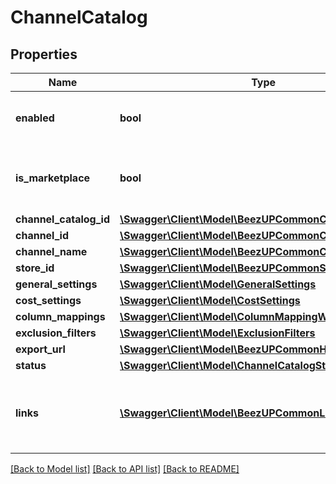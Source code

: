 # ChannelCatalog

## Properties
Name | Type | Description | Notes
------------ | ------------- | ------------- | -------------
**enabled** | **bool** | Indicates if the channel catalog is active | [optional] 
**is_marketplace** | **bool** | Indicates if this channel catalog is related to a marketplace | [optional] 
**channel_catalog_id** | [**\Swagger\Client\Model\BeezUPCommonChannelCatalogId**](BeezUPCommonChannelCatalogId.md) |  | 
**channel_id** | [**\Swagger\Client\Model\BeezUPCommonChannelId**](BeezUPCommonChannelId.md) |  | 
**channel_name** | [**\Swagger\Client\Model\BeezUPCommonChannelName**](BeezUPCommonChannelName.md) |  | [optional] 
**store_id** | [**\Swagger\Client\Model\BeezUPCommonStoreId**](BeezUPCommonStoreId.md) |  | 
**general_settings** | [**\Swagger\Client\Model\GeneralSettings**](GeneralSettings.md) |  | [optional] 
**cost_settings** | [**\Swagger\Client\Model\CostSettings**](CostSettings.md) |  | [optional] 
**column_mappings** | [**\Swagger\Client\Model\ColumnMappingWithNameList**](ColumnMappingWithNameList.md) |  | [optional] 
**exclusion_filters** | [**\Swagger\Client\Model\ExclusionFilters**](ExclusionFilters.md) |  | [optional] 
**export_url** | [**\Swagger\Client\Model\BeezUPCommonHttpUrl**](BeezUPCommonHttpUrl.md) |  | [optional] 
**status** | [**\Swagger\Client\Model\ChannelCatalogStatus**](ChannelCatalogStatus.md) |  | [optional] 
**links** | [**\Swagger\Client\Model\BeezUPCommonLink2[]**](BeezUPCommonLink2.md) | Indicates the actions you can do on a channel catalog | [optional] 

[[Back to Model list]](../README.md#documentation-for-models) [[Back to API list]](../README.md#documentation-for-api-endpoints) [[Back to README]](../README.md)


